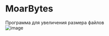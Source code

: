 # MoarBytes
Программа для увеличения размера файлов
</br>
![image](https://github.com/ChevisOfficial/MoarBytes/assets/69173016/95c1fc50-f292-446a-8a00-400ba0dc85fa)

